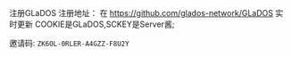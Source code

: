注册GLaDOS
注册地址： 在 https://github.com/glados-network/GLaDOS 实时更新
COOKIE是GLaDOS,SCKEY是Server酱;

邀请码:
`ZK6OL-0RLER-A4GZZ-F8U2Y`
